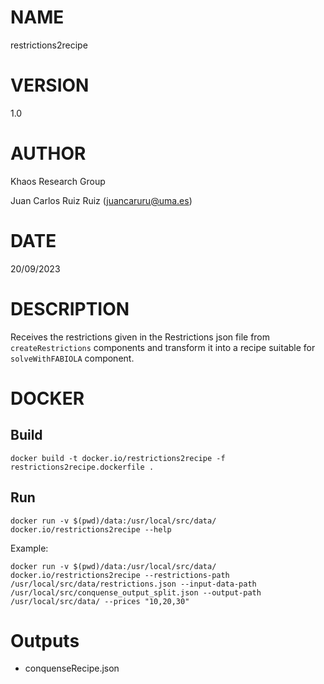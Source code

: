 # NAME

restrictions2recipe

# VERSION

1.0

# AUTHOR

Khaos Research Group

Juan Carlos Ruiz Ruiz (juancaruru@uma.es)

# DATE

20/09/2023

# DESCRIPTION
Receives the restrictions given in the Restrictions json file from `createRestrictions` components and transform it into a recipe suitable for `solveWithFABIOLA` component.
 
# DOCKER

## Build

```
docker build -t docker.io/restrictions2recipe -f restrictions2recipe.dockerfile .
```

## Run

```
docker run -v $(pwd)/data:/usr/local/src/data/ docker.io/restrictions2recipe --help
```

Example:

```
docker run -v $(pwd)/data:/usr/local/src/data/ docker.io/restrictions2recipe --restrictions-path /usr/local/src/data/restrictions.json --input-data-path /usr/local/src/conquense_output_split.json --output-path /usr/local/src/data/ --prices "10,20,30"
```

# Outputs

* conquenseRecipe.json
